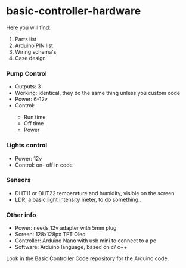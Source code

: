 # basic-controller-hardware

<p>Here you will find:</p>
<ol>
<li>Parts list</li>
<li>Arduino PIN list</li>
<li>Wiring schema's</li>
<li>Case design</li>
</ol>

<h3>Pump Control</h3>
<ul>
<li>Outputs: 3</li>
<li>Working: identical, they do the same thing unless you custom code</li>
<li>Power: 6-12v</li>
<li>Control:</li>
<ul>
	<li>Run time</li>
	<li>Off time</li>
	<li>Power</li>
</ul>
</li>
</ul>

<h3>Lights control</h3>
<ul>
<li>Power: 12v</li>
<li>Control: on- off in code</li>
</ul>

<h3>Sensors</h3>
<ul>
<li>DHT11 or DHT22 temperature and humidity, visible on the screen</li>
<li>LDR, a basic light intensity meter, to do something..</li>
</ul>

<h3>Other info</h3>
<ul>
<li>Power: needs 12v adapter with 5mm plug</li>
<li>Screen: 128x128px TFT Oled</li>
<li>Controller: Arduino Nano with usb mini to connect to a pc</li>
<li>Software: Arduino language, based on c/ c++</li>
</ul>

<p>Look in the Basic Controller Code repository for the Arduino code.</p>
